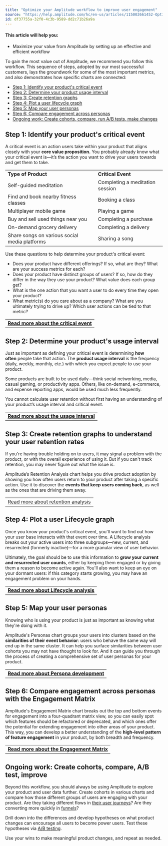 ```yaml
---
title: "Optimize your Amplitude workflow to improve user engagement"
source: "https://help.amplitude.com/hc/en-us/articles/115002661452-Optimize-your-Amplitude-workflow-to-improve-user-engagement"
id: df37755a-32f0-4c3b-9589-dd2c71b26a9a
---
```


#### This article will help you:

* Maximize your value from Amplitude by setting up an effective and efficient workflow

To gain the most value out of Amplitude, we recommend you follow this workflow. This sequence of steps, adopted by our most successful customers, lays the groundwork for some of the most important metrics, and also demonstrates how specific charts are connected:

* [Step 1: Identify your product's critical event](#h_a8bdaec2-a25f-4670-af25-6bfdcd7e2b99)
* [Step 2: Determine your product usage interval](#h_34910c3d-f732-4444-847b-0d64760e12fd)
* [Step 3: Create retention graphs](#h_e902dddf-5a5c-4d93-a466-d2c38eb60b10)
* [Step 4: Plot a user lifecycle graph](#h_7b33658d-f1c4-4741-b968-3cc266ec8e08)
* [Step 5: Map your user personas](#h_686c615e-937e-4136-9528-b16dcd749702)
* [Step 6: Compare engagement across personas](#h_a3e081e7-bef0-4cc3-a2e7-0a842fcb5b2a)
* [Ongoing work: Create cohorts, compare, run A/B tests, make changes](#h_d84b5ef5-8340-4be8-b320-c977ecbc14ae)

## Step 1: Identify your product's critical event

A critical event is an action users take within your product that aligns closely with your **core value proposition.** You probably already know what your critical event is—it’s the action you want to drive your users towards and get them to take.

|  |  |
| --- | --- |
| **Type of Product** | **Critical Event** |
| Self-guided meditation | Completing a meditation session |
| Find and book nearby fitness classes | Booking a class |
| Multiplayer mobile game | Playing a game |
| Buy and sell used things near you | Completing a purchase |
| On-demand grocery delivery | Completing a delivery |
| Share songs on various social media platforms | Sharing a song |

Use these questions to help determine your product's critical event:

* Does your product have different offerings? If so, what are they? What are your success metrics for each?
* Does your product have distinct groups of users? If so, how do they differ in the way they use your product? What value does each group get?
* What is the one action that you want a user to do every time they open your product?
* What metric(s) do you care about as a company? What are you ultimately trying to drive up? Which user actions can be tied to that metric?

|  |
| --- |
| [**Read more about the critical event**](https://blog.amplitude.com/user-retention-app-critical-event) |

## Step 2: Determine your product's usage interval

Just as important as defining your critical event is determining **how often** people take that action. The **product usage interval** is the frequency (daily, weekly, monthly, etc.) with which you expect people to use your product. 

Some products are built to be used daily—think social networking, media, casual gaming, or productivity apps. Others, like on-demand, e-commerce, and expense reporting apps, would be used much less frequently.

You cannot calculate user retention without first having an understanding of your product’s usage interval and critical event. 

|  |
| --- |
| [**Read more about the usage interval**](https://help.amplitude.com/hc/en-us/articles/14309698064923-Interpret-your-Retention-Analysis-chart-Usage-interval) |

## Step 3: Create retention graphs to understand your user retention rates

If you're having trouble holding on to users, it may signal a problem with the product, or with the overall experience of using it. But if you can't track retention, you may never figure out what the issue is.

Amplitude’s Retention Analysis chart helps you drive product adoption by showing you how often users return to your product after taking a specific action. Use it to discover the **events that keep users coming back**, as well as the ones that are driving them away.

|  |
| --- |
| [Read more about retention analysis](hc/en-us/articles/360050153151) |

## Step 4: Plot a user Lifecycle graph

Once you know your product's critical event, you'll want to find out how your user base interacts with that event over time. A Lifecycle analysis breaks out your active users into three subgroups—new, current, and resurrected (formerly inactive)—for a more granular view of user behavior. 

Ultimately, the goal should be to use this information to **grow your current and resurrected user counts**, either by keeping them engaged or by giving them a reason to become active again. You'll also want to keep an eye on your dormant users: if this category starts growing, you may have an engagement problem on your hands.

|  |
| --- |
| [**Read more about Lifecycle analysis**](https://help.amplitude.com/hc/en-us/articles/228838627-Lifecycle) |

## Step 5: Map your user personas

Knowing who is using your product is just as important as knowing what they're doing with it.

Amplitude's Personas chart groups your users into clusters based on the **similarities of their event behavior**: users who behave the same way will end up in the same cluster. It can help you surface similarities between user cohorts you may not have thought to look for. And it can guide you through the process of creating a comprehensive set of user personas for your product.

|  |
| --- |
| [**Read more about Persona development**](/analytics/charts/personas/personas-clustering)  |

## Step 6: Compare engagement across personas with the Engagement Matrix

Amplitude's Engagement Matrix chart breaks out the top and bottom events for engagement into a four-quadrant matrix view, so you can easily spot which features should be refactored or deprecated, and which ones offer the potential for extending engagement into other areas of your product. This way, you can develop a better understanding of the **high-level pattern of feature engagement** in your product, by both breadth and frequency. 

|  |
| --- |
| [**Read more about the Engagement Matrix**](https://help.amplitude.com/hc/en-us/articles/115000095851-Engagement-Matrix) |

## Ongoing work: Create cohorts, compare, A/B test, improve

Beyond this workflow, you should always be using Amplitude to explore your product and user data further. Create cohorts in various charts and compare how those different groups of users are engaging with your product. Are they taking different flows in [their user journeys](https://help.amplitude.com/hc/en-us/articles/16427637651995-Journeys-Understand-the-paths-users-take-in-your-product-and-why-they-convert)? Are they converting more quickly in [funnels](https://help.amplitude.com/hc/en-us/articles/360052745632-Build-a-funnel-analysis)?

Drill down into the differences and develop hypotheses on what product changes can encourage all users to become power users. Test these hypotheses via [A/B testing](https://help.amplitude.com/hc/en-us/articles/115001580108).

Use your wins to make meaningful product changes, and repeat as needed.

## 
